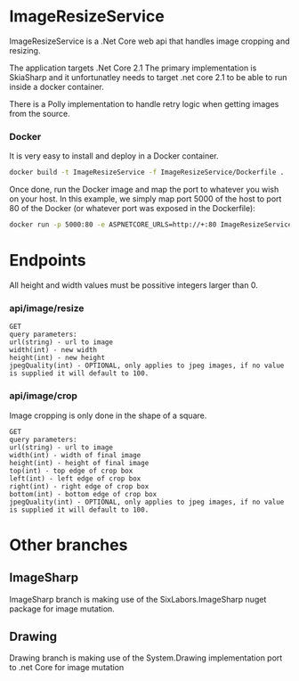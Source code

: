 # ImageResizeService

ImageResizeService is a .Net Core web api that handles image cropping and resizing.

The application targets .Net Core 2.1
The primary implementation is SkiaSharp and it unfortunatley needs to target .net core 2.1 to be able to run inside a docker container.

There is a Polly implementation to handle retry logic when getting images from the source.

### Docker
It is very easy to install and deploy in a Docker container.

```sh
docker build -t ImageResizeService -f ImageResizeService/Dockerfile .
```

Once done, run the Docker image and map the port to whatever you wish on your host. In this example, we simply map port 5000 of the host to port 80 of the Docker (or whatever port was exposed in the Dockerfile):

```sh
docker run -p 5000:80 -e ASPNETCORE_URLS=http://+:80 ImageResizeService
```

# Endpoints
All height and width values must be possitive integers larger than 0.

### api/image/resize
```
GET
query parameters: 
url(string) - url to image
width(int) - new width
height(int) - new height
jpegQuality(int) - OPTIONAL, only applies to jpeg images, if no value is supplied it will default to 100.
```
### api/image/crop
Image cropping is only done in the shape of a square.
```
GET
query parameters: 
url(string) - url to image
width(int) - width of final image
height(int) - height of final image
top(int) - top edge of crop box
left(int) - left edge of crop box
right(int) - right edge of crop box
bottom(int) - bottom edge of crop box
jpegQuality(int) - OPTIONAL, only applies to jpeg images, if no value is supplied it will default to 100.
```

# Other branches

## ImageSharp
ImageSharp branch is making use of the SixLabors.ImageSharp nuget package for image mutation.
## Drawing
Drawing branch is making use of the System.Drawing implementation port to .net Core for image mutation
